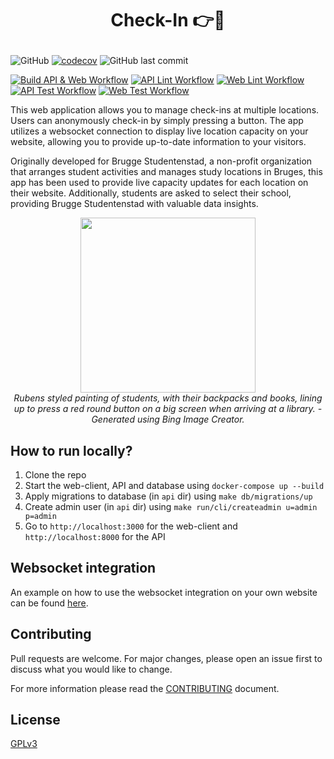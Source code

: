 # <p align="center">Check-In 👉🔴</p>

![GitHub](https://img.shields.io/github/license/XDoubleU/check-in)
[![codecov](https://codecov.io/gh/XDoubleU/check-in/branch/main/graph/badge.svg?token=8IY0BGQ5RW)](https://codecov.io/gh/XDoubleU/check-in)
![GitHub last commit](https://img.shields.io/github/last-commit/XDoubleU/check-in)

[![Build API & Web Workflow](https://github.com/XDoubleU/check-in/actions/workflows/build.yml/badge.svg)](https://github.com/XDoubleU/check-in/actions/workflows/build.yml)
[![API Lint Workflow](https://github.com/XDoubleU/check-in/actions/workflows/api-lint.yml/badge.svg)](https://github.com/XDoubleU/check-in/actions/workflows/api-lint.yml)
[![Web Lint Workflow](https://github.com/XDoubleU/check-in/actions/workflows/web-lint.yml/badge.svg)](https://github.com/XDoubleU/check-in/actions/workflows/web-lint.yml)
[![API Test Workflow](https://github.com/XDoubleU/check-in/actions/workflows/api-test.yml/badge.svg)](https://github.com/XDoubleU/check-in/actions/workflows/api-test.yml)
[![Web Test Workflow](https://github.com/XDoubleU/check-in/actions/workflows/web-test.yml/badge.svg)](https://github.com/XDoubleU/check-in/actions/workflows/web-test.yml)

This web application allows you to manage check-ins at multiple locations. Users can anonymously check-in by simply pressing a button. The app utilizes a websocket connection to display live location capacity on your website, allowing you to provide up-to-date information to your visitors.

Originally developed for Brugge Studentenstad, a non-profit organization that arranges student activities and manages study locations in Bruges, this app has been used to provide live capacity updates for each location on their website. Additionally, students are asked to select their school, providing Brugge Studentenstad with valuable data insights.

<p align="center">
   <img src="https://user-images.githubusercontent.com/54279069/232328182-92de6ebb-ce44-44c4-9796-6e6ef62fb7c6.jpg" style="height: 20em" />
   <br/>
   <em>Rubens styled painting of students, with their backpacks and books, lining up to press a red round button on a big screen when arriving at a library. - Generated using Bing Image Creator.</em>
</p>

## How to run locally?

1. Clone the repo
2. Start the web-client, API and database using `docker-compose up --build`
3. Apply migrations to database (in `api` dir) using `make db/migrations/up`
4. Create admin user (in `api` dir) using `make run/cli/createadmin u=admin p=admin`
5. Go to `http://localhost:3000` for the web-client and `http://localhost:8000` for the API

## Websocket integration

An example on how to use the websocket integration on your own website can be found [here](./integration/script.js).

## Contributing

Pull requests are welcome. For major changes, please open an issue first
to discuss what you would like to change.

For more information please read the [CONTRIBUTING](./CONTRIBUTING.md) document.

## License

[GPLv3](./LICENSE)
